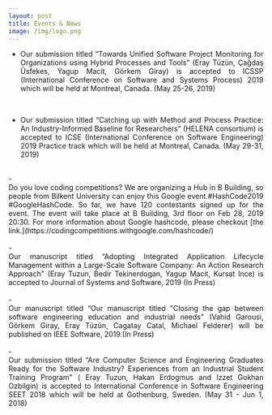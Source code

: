 ```yaml
---
layout: post
title: Events & News
image: /img/logo.png
---
```

- <div style="text-align: justify">Our submission titled “Towards Unified Software Project Monitoring for Organizations using Hybrid Processes and Tools” (Eray Tüzün, Çağdaş Üsfekes, Yagup Macit, Görkem Giray) is accepted to ICSSP (International Conference on Software and Systems Process) 2019 which will be held at Montreal, Canada. (May 25-26, 2019) </div>  
<br>

- <div style="text-align: justify">Our submission titled “Catching up with Method and Process Practice: An Industry-Informed Baseline for Researchers” (HELENA consortium) is accepted to ICSE (International Conference on Software Engineering) 2019 Practice track which will be held at Montreal, Canada. (May 29-31, 2019) </div>  
<br>
- <div style="text-align: justify">Do you love coding competitions? We are organizing a Hub in B Building, so people from Bilkent University can enjoy this Google event.#HashCode2019 #GoogleHashCode. So far, we have 120 contestants signed up for the event.  The event will take place at B Building, 3rd floor on Feb 28, 2019 20:30. For more information about Google hashcode, please checkout [the link.](https://codingcompetitions.withgoogle.com/hashcode/) </div>  
<br>
- <div style="text-align: justify">Our manuscript titled “Adopting Integrated Application Lifecycle Management within a Large-Scale Software Company: An Action Research Approach" (Eray Tuzun, Bedir Tekinerdogan, Yagup Macit, Kursat Ince) is accepted to Journal of Systems and Software, 2019 (In Press) </div>  
<br>
- <div style="text-align: justify">Our manuscript titled “Our manuscript titled "Closing the gap between software engineering education and industrial needs" (Vahid Garousi, Görkem Giray, Eray Tüzün, Cagatay Catal, Michael Felderer) will be published on IEEE Software, 2019.(In Press) </div>  
<br>
- <div style="text-align: justify">Our submission titled “Are Computer Science and Engineering Graduates Ready for the Software Industry? Experiences from an Industrial Student Training Program" ( Eray Tuzun, Hakan Erdogmus and Izzet Gokhan Ozbilgin) is accepted to International Conference in Software Engineering SEET 2018 which will be held at Gothenburg, Sweden. (May 31 - Jun 1, 2018) </div>
